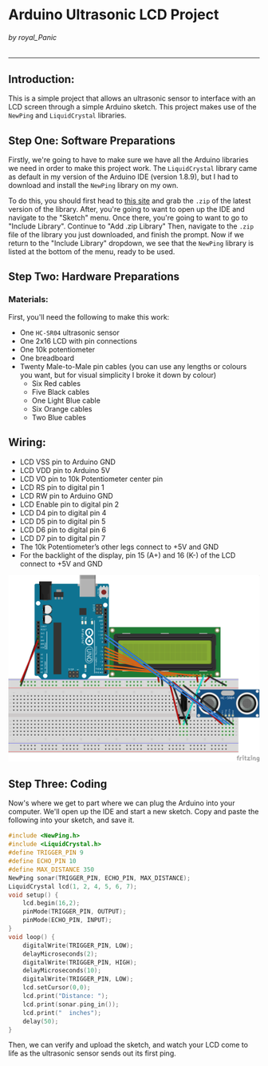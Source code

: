 # Arduino Ultrasonic LCD Project
###### by royal_Panic
---
## Introduction:
This is a simple project that allows an ultrasonic sensor to interface with an LCD screen through a simple Arduino sketch. This project makes use of the `NewPing` and `LiquidCrystal` libraries.

## Step One: Software Preparations
Firstly, we're going to have to make sure we have all the Arduino libraries we need in order to make this project work. The `LiquidCrystal` library came as default in my version of the Arduino IDE (version 1.8.9), but I had to download and install the `NewPing` library on my own.

To do this, you should first head to [this site](https://bitbucket.org/teckel12/arduino-new-ping/downloads/) and grab the `.zip` of the latest version of the library. After, you're going to want to open up the IDE and navigate to the "Sketch" menu. Once there, you're going to want to go to "Include Library". Continue to "Add .zip Library" Then, navigate to the `.zip` file of the library you just downloaded, and finish the prompt. Now if we return to the "Include Library" dropdown, we see that the `NewPing` library is listed at the bottom of the menu, ready to be used.

## Step Two: Hardware Preparations
### Materials:
First, you'll need the following to make this work:
* One `HC-SR04` ultrasonic sensor
* One 2x16 LCD with pin connections
* One 10k potentiometer
* One breadboard
* Twenty Male-to-Male pin cables (you can use any lengths or colours you want, but for visual simplicity I broke it down by colour)
    * Six Red cables
    * Five Black cables
    * One Light Blue cable
    * Six Orange cables
    * Two Blue cables

## Wiring:
* LCD VSS pin to Arduino GND
* LCD VDD pin to Arduino 5V
* LCD VO pin to 10k Potentiometer center pin
* LCD RS pin to digital pin 1
* LCD RW pin to Arduino GND
* LCD Enable pin to digital pin 2
* LCD D4 pin to digital pin 4
* LCD D5 pin to digital pin 5
* LCD D6 pin to digital pin 6
* LCD D7 pin to digital pin 7
* The 10k Potentiometer’s other legs connect to +5V and GND
* For the backlight of the display, pin 15 (A+) and 16 (K-) of the LCD connect to +5V and GND

![Wiring Diagram](https://github.com/royalPanic/Arduino-Ultrasonic-LCD/blob/master/Wiring_Diagram.png)

## Step Three: Coding
Now's where we get to part where we can plug the Arduino into your computer. We'll open up the IDE and start a new sketch. Copy and paste the following into your sketch, and save it.
```c++
#include <NewPing.h>
#include <LiquidCrystal.h>
#define TRIGGER_PIN 9
#define ECHO_PIN 10
#define MAX_DISTANCE 350
NewPing sonar(TRIGGER_PIN, ECHO_PIN, MAX_DISTANCE);
LiquidCrystal lcd(1, 2, 4, 5, 6, 7);
void setup() {
    lcd.begin(16,2);
    pinMode(TRIGGER_PIN, OUTPUT);
    pinMode(ECHO_PIN, INPUT);
}
void loop() {
    digitalWrite(TRIGGER_PIN, LOW);
    delayMicroseconds(2);
    digitalWrite(TRIGGER_PIN, HIGH);
    delayMicroseconds(10);
    digitalWrite(TRIGGER_PIN, LOW);
    lcd.setCursor(0,0);
    lcd.print("Distance: ");
    lcd.print(sonar.ping_in());
    lcd.print("  inches");
    delay(50);
}
```
Then, we can verify and upload the sketch, and watch your LCD come to life as the ultrasonic sensor sends out its first ping.
